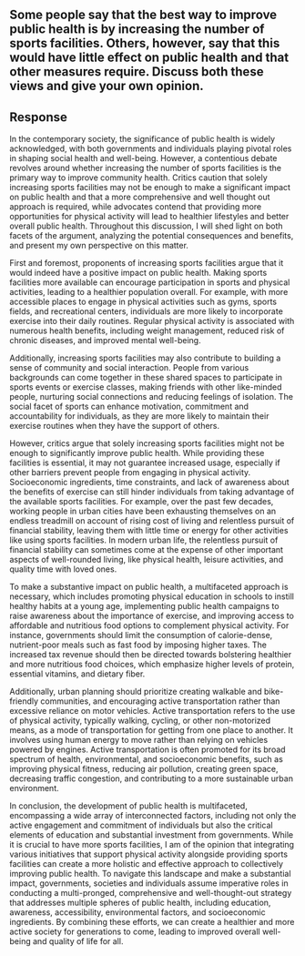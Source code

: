 ## Some people say that the best way to improve public health is by increasing the number of sports facilities. Others, however, say that this would have little effect on public health and that other measures require. Discuss both these views and give your own opinion.

## Response
In the contemporary society, the significance of public health is widely acknowledged, with both governments and individuals playing pivotal roles in shaping social health and well-being. However, a contentious debate revolves around whether increasing the number of sports facilities is the primary way to improve community health. Critics caution that solely increasing sports facilities may not be enough to make a significant impact on public health and that a more comprehensive and well thought out approach is required, while advocates contend that providing more opportunities for physical activity will lead to healthier lifestyles and better overall public health. Throughout this discussion, I will shed light on both facets of the argument, analyzing the potential consequences and benefits, and present my own perspective on this matter. 

First and foremost, proponents of increasing sports facilities argue that it would indeed have a positive impact on public health. Making sports facilities more available can encourage participation in sports and physical activities, leading to a healthier population overall. For example, with more accessible places to engage in physical activities such as gyms, sports fields, and recreational centers, individuals are more likely to incorporate exercise into their daily routines. Regular physical activity is associated with numerous health benefits, including weight management, reduced risk of chronic diseases, and improved mental well-being. 

Additionally, increasing sports facilities may also contribute to building a sense of community and social interaction. People from various backgrounds can come together in these shared spaces to participate in sports events or exercise classes, making friends with other like-minded people, nurturing social connections and reducing feelings of isolation. The social facet of sports can enhance motivation, commitment and accountability for individuals, as they are more likely to maintain their exercise routines when they have the support of others. 

However, critics argue that solely increasing sports facilities might not be enough to significantly improve public health. While providing these facilities is essential, it may not guarantee increased usage, especially if other barriers prevent people from engaging in physical activity. Socioeconomic ingredients, time constraints, and lack of awareness about the benefits of exercise can still hinder individuals from taking advantage of the available sports facilities. For example, over the past few decades, working people in urban cities have been exhausting themselves on an endless treadmill on account of rising cost of living and relentless pursuit of financial stability, leaving them with little time or energy for other activities like using sports facilities. In modern urban life, the relentless pursuit of financial stability can sometimes come at the expense of other important aspects of well-rounded living, like physical health, leisure activities, and quality time with loved ones.

To make a substantive impact on public health, a multifaceted approach is necessary, which includes promoting physical education in schools to instill healthy habits at a young age, implementing public health campaigns to raise awareness about the importance of exercise, and improving access to affordable and nutritious food options to complement physical activity. For instance, governments should limit the consumption of calorie-dense, nutrient-poor meals such as fast food by imposing higher taxes. The increased tax revenue should then be directed towards bolstering healthier and more nutritious food choices, which emphasize higher levels of protein, essential vitamins, and dietary fiber.

Additionally, urban planning should prioritize creating walkable and bike-friendly communities, and encouraging active transportation rather than excessive reliance on motor vehicles. Active transportation refers to the use of physical activity, typically walking, cycling, or other non-motorized means, as a mode of transportation for getting from one place to another. It involves using human energy to move rather than relying on vehicles powered by engines. Active transportation is often promoted for its broad spectrum of health, environmental, and socioeconomic benefits, such as improving physical fitness, reducing air pollution, creating green space, decreasing traffic congestion, and contributing to a more sustainable urban environment.

In conclusion, the development of public health is multifaceted, encompassing a wide array of interconnected factors, including not only the active engagement and commitment of individuals but also the critical elements of education and substantial investment from governments. While it is crucial to have more sports facilities, I am of the opinion that integrating various initiatives that support physical activity alongside providing sports facilities can create a more holistic and effective approach to collectively improving public health. To navigate this landscape and make a substantial impact, governments, societies and individuals assume imperative roles in conducting a multi-pronged, comprehensive and well-thought-out strategy that addresses multiple spheres of public health, including education, awareness, accessibility, environmental factors, and socioeconomic ingredients. By combining these efforts, we can create a healthier and more active society for generations to come, leading to improved overall well-being and quality of life for all.
